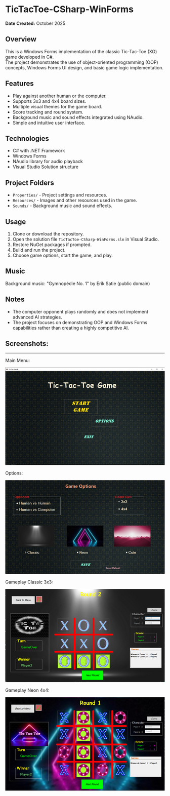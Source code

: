 # TicTacToe-CSharp-WinForms

**Date Created:** October 2025

## Overview  
This is a Windows Forms implementation of the classic Tic-Tac-Toe (XO) game developed in C#.  
The project demonstrates the use of object-oriented programming (OOP) concepts, Windows Forms UI design, and basic game logic implementation.

## Features  
- Play against another human or the computer.  
- Supports 3x3 and 4x4 board sizes.  
- Multiple visual themes for the game board.  
- Score tracking and round system.  
- Background music and sound effects integrated using NAudio.  
- Simple and intuitive user interface.

## Technologies  
- C# with .NET Framework  
- Windows Forms  
- NAudio library for audio playback  
- Visual Studio Solution structure

## Project Folders  
- `Properties/` - Project settings and resources.  
- `Resources/` - Images and other resources used in the game.  
- `Sounds/` - Background music and sound effects.  

## Usage  
1. Clone or download the repository.  
2. Open the solution file `TicTacToe-CSharp-WinForms.sln` in Visual Studio.  
3. Restore NuGet packages if prompted.  
4. Build and run the project.  
5. Choose game options, start the game, and play.

## Music
Background music: "Gymnopédie No. 1" by Erik Satie (public domain)

## Notes  
- The computer opponent plays randomly and does not implement advanced AI strategies.  
- The project focuses on demonstrating OOP and Windows Forms capabilities rather than creating a highly competitive AI.  



## Screenshots:
------------

Main Menu:

![Main Screen](screenshots/main-screen.png)


Options:

![Options](screenshots/options.png)


Gameplay Classic 3x3:

![Gameplay Classic Theme 3x3](screenshots/gameplay-classic-theme-3x3.png)


Gameplay Neon 4x4:

![Gameplay Neon Theme 4x4](screenshots/gameplay-neon-theme-4x4.png)
